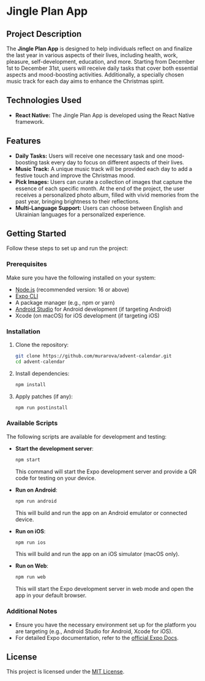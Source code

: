 # Jingle Plan App

## Project Description

The **Jingle Plan App** is designed to help individuals reflect on and finalize the last year in various aspects of their lives, including health, work, pleasure, self-development, education, and more. Starting from December 1st to December 31st, users will receive daily tasks that cover both essential aspects and mood-boosting activities. Additionally, a specially chosen music track for each day aims to enhance the Christmas spirit.

## Technologies Used

- **React Native:** The Jingle Plan App is developed using the React Native framework.

## Features

- **Daily Tasks:** Users will receive one necessary task and one mood-boosting task every day to focus on different aspects of their lives.
- **Music Track:** A unique music track will be provided each day to add a festive touch and improve the Christmas mood.
- **Pick Images:** Users can curate a collection of images that capture the essence of each specific month. At the end of the project, the user receives a personalized photo album, filled with vivid memories from the past year, bringing brightness to their reflections.
- **Multi-Language Support:** Users can choose between English and Ukrainian languages for a personalized experience.

## Getting Started

Follow these steps to set up and run the project:

### Prerequisites

Make sure you have the following installed on your system:
- [Node.js](https://nodejs.org/) (recommended version: 16 or above)
- [Expo CLI](https://docs.expo.dev/get-started/installation/)
- A package manager (e.g., npm or yarn)
- [Android Studio](https://developer.android.com/studio) for Android development (if targeting Android)
- Xcode (on macOS) for iOS development (if targeting iOS)

### Installation

1. Clone the repository:
   ```bash
   git clone https://github.com/murarova/advent-calendar.git
   cd advent-calendar
   ```

2. Install dependencies:
   ```bash
   npm install
   ```

3. Apply patches (if any):
   ```bash
   npm run postinstall
   ```

### Available Scripts

The following scripts are available for development and testing:

- **Start the development server**:
  ```bash
  npm start
  ```
  This command will start the Expo development server and provide a QR code for testing on your device.

- **Run on Android**:
  ```bash
  npm run android
  ```
  This will build and run the app on an Android emulator or connected device.

- **Run on iOS**:
  ```bash
  npm run ios
  ```
  This will build and run the app on an iOS simulator (macOS only).

- **Run on Web**:
  ```bash
  npm run web
  ```
  This will start the Expo development server in web mode and open the app in your default browser.

### Additional Notes

- Ensure you have the necessary environment set up for the platform you are targeting (e.g., Android Studio for Android, Xcode for iOS).
- For detailed Expo documentation, refer to the [official Expo Docs](https://docs.expo.dev/).

## License

This project is licensed under the [MIT License](LICENSE.md).

